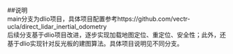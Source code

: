 ##说明  
main分支为dlio项目，具体项目配置参考https://github.com/vectr-ucla/direct_lidar_inertial_odometry  
后续分支基于dlio项目改进，逐步实现加载地图定位、重定位、安全性；此外，还基于dlio实现针对反光板的建图算法。具体项目说明见不同分支。  
